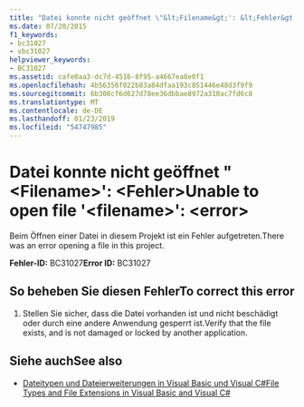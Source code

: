```yaml
---
title: "Datei konnte nicht geöffnet \"&lt;Filename&gt;': &lt;Fehler&gt;"
ms.date: 07/20/2015
f1_keywords:
- bc31027
- vbc31027
helpviewer_keywords:
- BC31027
ms.assetid: cafe0aa3-dc7d-4516-8f95-a4667ea8e0f1
ms.openlocfilehash: 4b56356f022b83a84dfaa193c851446e48d3f9f9
ms.sourcegitcommit: 6b308cf6d627d78ee36dbbae8972a310ac7fd6c8
ms.translationtype: MT
ms.contentlocale: de-DE
ms.lasthandoff: 01/23/2019
ms.locfileid: "54747985"
---
```

# <a name="unable-to-open-file-ltfilenamegt-lterrorgt"></a><span data-ttu-id="ccfd6-102">Datei konnte nicht geöffnet "&lt;Filename&gt;': &lt;Fehler&gt;</span><span class="sxs-lookup"><span data-stu-id="ccfd6-102">Unable to open file '&lt;filename&gt;': &lt;error&gt;</span></span>
<span data-ttu-id="ccfd6-103">Beim Öffnen einer Datei in diesem Projekt ist ein Fehler aufgetreten.</span><span class="sxs-lookup"><span data-stu-id="ccfd6-103">There was an error opening a file in this project.</span></span>  
  
 <span data-ttu-id="ccfd6-104">**Fehler-ID:** BC31027</span><span class="sxs-lookup"><span data-stu-id="ccfd6-104">**Error ID:** BC31027</span></span>  
  
## <a name="to-correct-this-error"></a><span data-ttu-id="ccfd6-105">So beheben Sie diesen Fehler</span><span class="sxs-lookup"><span data-stu-id="ccfd6-105">To correct this error</span></span>  
  
1.  <span data-ttu-id="ccfd6-106">Stellen Sie sicher, dass die Datei vorhanden ist und nicht beschädigt oder durch eine andere Anwendung gesperrt ist.</span><span class="sxs-lookup"><span data-stu-id="ccfd6-106">Verify that the file exists, and is not damaged or locked by another application.</span></span>  
  
## <a name="see-also"></a><span data-ttu-id="ccfd6-107">Siehe auch</span><span class="sxs-lookup"><span data-stu-id="ccfd6-107">See also</span></span>
- [<span data-ttu-id="ccfd6-108">Dateitypen und Dateierweiterungen in Visual Basic und Visual C#</span><span class="sxs-lookup"><span data-stu-id="ccfd6-108">File Types and File Extensions in Visual Basic and Visual C#</span></span>](https://msdn.microsoft.com/library/f793852c-da06-4d52-a826-65f635844772)
